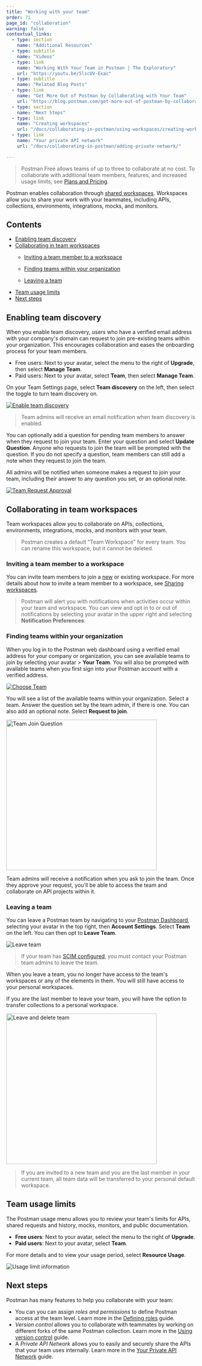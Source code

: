 ```yaml
---
title: "Working with your team"
order: 71
page_id: "collaboration"
warning: false
contextual_links:
  - type: section
    name: "Additional Resources"
  - type: subtitle
    name: "Videos"
  - type: link
    name: "Working With Your Team in Postman | The Exploratory"
    url: "https://youtu.be/5lscUV-Exac"
  - type: subtitle
    name: "Related Blog Posts"
  - type: link
    name: "Get More Out of Postman by Collaborating with Your Team"
    url: "https://blog.postman.com/get-more-out-of-postman-by-collaborating-with-your-team/"
  - type: section
    name: "Next Steps"
  - type: link
    name: "Creating workspaces"
    url: "/docs/collaborating-in-postman/using-workspaces/creating-workspaces/"
  - type: link
    name: "Your private API network"
    url: "/docs/collaborating-in-postman/adding-private-network/"

---
```


> Postman Free allows teams of up to three to collaborate at no cost. To collaborate with additional team members, features, and increased usage limits, see [Plans and Pricing](https://www.postman.com/pricing/).

Postman enables collaboration through [shared workspaces](/docs/collaborating-in-postman/using-workspaces/creating-workspaces/). Workspaces allow you to share your work with your teammates, including APIs, collections, environments, integrations, mocks, and monitors.

## Contents

* [Enabling team discovery](#enabling-team-discovery)
* [Collaborating in team workspaces](#collaborating-in-team-workspaces)
    * [Inviting a team member to a workspace](#inviting-a-team-member-to-a-workspace)

    * [Finding teams within your organization](#finding-teams-within-your-organization)

    * [Leaving a team](#leaving-a-team)
* [Team usage limits](#team-usage-limits)
* [Next steps](#next-steps)

## Enabling team discovery

When you enable team discovery, users who have a verified email address with your company's domain can request to join pre-existing teams within your organization. This encourages collaboration and eases the onboarding process for your team members.

* Free users: Next to your avatar, select the menu to the right of **Upgrade**, then select **Manage Team**.
* Paid users: Next to your avatar, select **Team**, then select **Manage Team**.

On your Team Settings page, select **Team discovery** on the left, then select the toggle to turn team discovery on.

[![Enable team discovery](https://assets.postman.com/postman-docs/team-discovery-enable-v9.7.jpg)](https://assets.postman.com/postman-docs/team-discovery-enable-v9.7.jpg)

> Team admins will receive an email notification when team discovery is enabled.

You can optionally add a question for pending team members to answer when they request to join your team. Enter your question and select **Update Question**. Anyone who requests to join the team will be prompted with the question. If you do not specify a question, team members can still add a note when they request to join the team.

All admins will be notified when someone makes a request to join your team, including their answer to any question you set, or an optional note.

[![Team Request Approval](https://assets.postman.com/postman-docs/admin-team-join-requests-v9.7.jpg)](https://assets.postman.com/postman-docs/admin-team-join-requests-v9.7.jpg)

## Collaborating in team workspaces

Team workspaces allow you to collaborate on APIs, collections, environments, integrations, mocks, and monitors with your team.

> Postman creates a default "Team Workspace" for every team. You can rename this workspace, but it cannot be deleted.

### Inviting a team member to a workspace

You can invite team members to join a [new](/docs/collaborating-in-postman/using-workspaces/creating-workspaces/) or existing workspace. For more details about how to invite a team member to a workspace, see [Sharing workspaces](/docs/collaborating-in-postman/using-workspaces/managing-workspaces/#sharing-workspaces).

> Postman will alert you with notifications when activities occur within your team and workspace. You can view and opt in to or out of notifications by selecting your avatar in the upper right and selecting **Notification Preferences**.

### Finding teams within your organization

When you log in to the Postman web dashboard using a verified email address for your company or organization, you can see available teams to join by selecting your avatar > **Your Team**. You will also be prompted with available teams when you first sign into your Postman account with a verified address.

[![Choose Team](https://assets.postman.com/postman-docs/join-team-from-list.jpg)](https://assets.postman.com/postman-docs/join-team-from-list.jpg)

You will see a list of the available teams within your organization. Select a team. Answer the question set by the team admin, if there is one. You can also add an optional note. Select **Request to join**.

<img alt="Team Join Question" src="https://assets.postman.com/postman-docs/team-join-question-v9.7.jpg" width="400px"/>

Team admins will receive a notification when you ask to join the team. Once they approve your request, you'll be able to access the team and collaborate on API projects within it.

### Leaving a team

You can leave a Postman team by navigating to your [Postman Dashboard](https://go.postman.co/home), selecting your avatar in the top right, then **Account Settings**. Select **Team** on the left. You can then opt to **Leave Team**.

<img src="https://assets.postman.com/postman-docs/leave-team-v9.1.jpg" alt="Leave team"/>

> If your team has [SCIM configured](/docs/administration/managing-your-team/configuring-scim/), you must contact your Postman team admins to leave the team.

When you leave a team, you no longer have access to the team's workspaces or any of the elements in them. You will still have access to your personal workspaces.

If you are the last member to leave your team, you will have the option to transfer collections to a personal workspace.

<img src="https://assets.postman.com/postman-docs/leave-and-delete-team.jpg" alt="Leave and delete team" width="400px"/>

> If you are invited to a new team and you are the last member in your current team, all team data will be transferred to your personal default workspace.

## Team usage limits

The Postman usage menu allows you to review your team's limits for APIs, shared requests and history, mocks, monitors, and public documentation.

* **Free users**: Next to your avatar, select the menu to the right of **Upgrade**.
* **Paid users**: Next to your avatar, select **Team**.

For more details and to view your usage period, select **Resource Usage**.

![Usage limit information](https://assets.postman.com/postman-docs/team-resource-limits-v9.7.jpg)

## Next steps

Postman has many features to help you collaborate with your team:

* You can you can assign _roles and permissions_ to define Postman access at the team level. Learn more in the [Defining roles](/docs/collaborating-in-postman/roles-and-permissions/) guide.
* _Version control_ allows you to collaborate with teammates by working on different forks of the same Postman collection. Learn more in the [Using version control](/docs/collaborating-in-postman/version-control-for-collections/) guide.
* A _Private API Network_ allows you to easily and securely share the APIs that your team uses internally. Learn more in the [Your Private API Network](/docs/collaborating-in-postman/adding-private-network/) guide.
